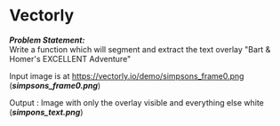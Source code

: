 # Vectorly

***Problem Statement:***  
Write a function which will segment and extract the text overlay "Bart & Homer's EXCELLENT Adventure"  

Input image is at https://vectorly.io/demo/simpsons_frame0.png (***simpsons_frame0.png***)  

Output : Image with only the overlay visible and everything else white (***simpons_text.png***)  
